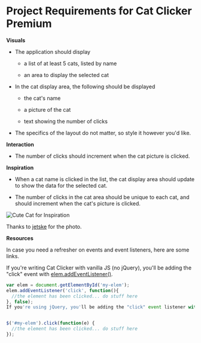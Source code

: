 # Project Requirements for Cat Clicker Premium
**Visuals**

* The application should display
  * a list of at least 5 cats, listed by name

  * an area to display the selected cat

* In the cat display area, the following should be displayed

  * the cat's name

  * a picture of the cat

  * text showing the number of clicks

* The specifics of the layout do not matter, so style it however you'd like.

**Interaction**

* The number of clicks should increment when the cat picture is clicked.

**Inspiration**

* When a cat name is clicked in the list, the cat display area should update to show the data for the selected cat.

* The number of clicks in the cat area should be unique to each cat, and should increment when the cat's picture is clicked.

![Cute Cat for Inspiration](https://lh5.ggpht.com/LfjkdmOKkGLvCt-VuRlWGjAjXqTBrPjRsokTNKBtCh8IFPRetGaXIpTQGE2e7ZCUaG2azKNkz38KkbM_emA=s0#w=640&h=454)

Thanks to [jetske](https://www.flickr.com/photos/jetske) for the photo.

**Resources**

In case you need a refresher on events and event listeners, here are some links.

If you're writing Cat Clicker with vanilla JS (no jQuery), you'll be adding the "click" event with [elem.addEventListener()](https://developer.mozilla.org/en-US/docs/Web/API/EventTarget.addEventListener).

```javascript
var elem = document.getElementById('my-elem');
elem.addEventListener('click', function(){
  //the element has been clicked... do stuff here
}, false);
If you're using jQuery, you'll be adding the "click" event listener with [jQuery.click()](http://api.jquery.com/click/).

```

```javascript

$('#my-elem').click(function(e) {
  //the element has been clicked... do stuff here
});

```